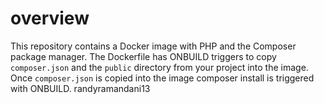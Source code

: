 # overview
This repository contains a Docker image with PHP and the
Composer package manager.
The Dockerfile has ONBUILD triggers to copy `composer.json` and
the `public` directory from your project into the image.
Once `composer.json` is copied into the image composer install
is triggered with ONBUILD.
randyramandani13

